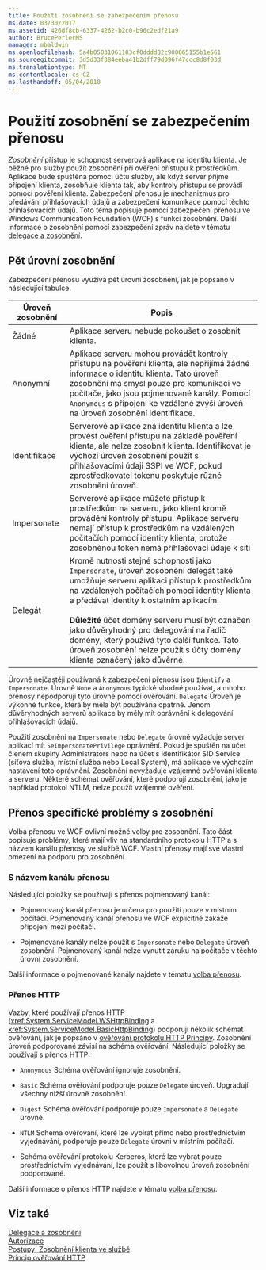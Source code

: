 ```yaml
---
title: Použití zosobnění se zabezpečením přenosu
ms.date: 03/30/2017
ms.assetid: 426df8cb-6337-4262-b2c0-b96c2edf21a9
author: BrucePerlerMS
manager: mbaldwin
ms.openlocfilehash: 5a4b05031061183cf0dddd82c900065155b1e561
ms.sourcegitcommit: 3d5d33f384eeba41b2dff79d096f47ccc8d8f03d
ms.translationtype: MT
ms.contentlocale: cs-CZ
ms.lasthandoff: 05/04/2018
---
```

# <a name="using-impersonation-with-transport-security"></a>Použití zosobnění se zabezpečením přenosu
*Zosobnění* přístup je schopnost serverová aplikace na identitu klienta. Je běžné pro služby použít zosobnění při ověření přístupu k prostředkům. Aplikace bude spuštěna pomocí účtu služby, ale když server přijme připojení klienta, zosobňuje klienta tak, aby kontroly přístupu se provádí pomocí pověření klienta. Zabezpečení přenosu je mechanizmus pro předávání přihlašovacích údajů a zabezpečení komunikace pomocí těchto přihlašovacích údajů. Toto téma popisuje pomocí zabezpečení přenosu ve Windows Communication Foundation (WCF) s funkcí zosobnění. Další informace o zosobnění pomocí zabezpečení zpráv najdete v tématu [delegace a zosobnění](../../../../docs/framework/wcf/feature-details/delegation-and-impersonation-with-wcf.md).  
  
## <a name="five-impersonation-levels"></a>Pět úrovní zosobnění  
 Zabezpečení přenosu využívá pět úrovní zosobnění, jak je popsáno v následující tabulce.  
  
|Úroveň zosobnění|Popis|  
|-------------------------|-----------------|  
|Žádné|Aplikace serveru nebude pokoušet o zosobnit klienta.|  
|Anonymní|Aplikace serveru mohou provádět kontroly přístupu na pověření klienta, ale nepřijímá žádné informace o identitu klienta. Tato úroveň zosobnění má smysl pouze pro komunikaci ve počítače, jako jsou pojmenované kanály. Pomocí `Anonymous` s připojení ke vzdálené zvýší úroveň na úroveň zosobnění identifikace.|  
|Identifikace|Serverové aplikace zná identitu klienta a lze provést ověření přístupu na základě pověření klienta, ale nelze zosobnit klienta. Identifikovat je výchozí úroveň zosobnění použít s přihlašovacími údaji SSPI ve WCF, pokud zprostředkovatel tokenu poskytuje různé zosobnění úroveň.|  
|Impersonate|Serverové aplikace můžete přístup k prostředkům na serveru, jako klient kromě provádění kontroly přístupu. Aplikace serveru nemají přístup k prostředkům na vzdálených počítačích pomocí identity klienta, protože zosobněnou token nemá přihlašovací údaje k síti|  
|Delegát|Kromě nutnosti stejné schopnosti jako `Impersonate`, úroveň zosobnění delegát také umožňuje serveru aplikaci přístup k prostředkům na vzdálených počítačích pomocí identity klienta a předávat identity k ostatním aplikacím.<br /><br /> **Důležité** účet domény serveru musí být označen jako důvěryhodný pro delegování na řadič domény, který používá tyto další funkce. Tato úroveň zosobnění nelze použít s účty domény klienta označený jako důvěrné.|  
  
 Úrovně nejčastěji používaná k zabezpečení přenosu jsou `Identify` a `Impersonate`. Úrovně `None` a `Anonymous` typické vhodné používat, a mnoho přenosy nepodporují tyto úrovně pomocí ověřování. `Delegate` Úroveň je výkonné funkce, která by měla být používána opatrně. Jenom důvěryhodných serverů aplikace by měly mít oprávnění k delegování přihlašovacích údajů.  
  
 Použití zosobnění na `Impersonate` nebo `Delegate` úrovně vyžaduje server aplikací mít `SeImpersonatePrivilege` oprávnění. Pokud je spuštěn na účet členem skupiny Administrators nebo na účet s identifikátor SID Service (síťová služba, místní služba nebo Local System), má aplikace ve výchozím nastavení toto oprávnění. Zosobnění nevyžaduje vzájemné ověřování klienta a serveru. Některé schémat ověřování, které podporují zosobnění, jako je například protokol NTLM, nelze použít vzájemné ověření.  
  
## <a name="transport-specific-issues-with-impersonation"></a>Přenos specifické problémy s zosobnění  
 Volba přenosu ve WCF ovlivní možné volby pro zosobnění. Tato část popisuje problémy, které mají vliv na standardního protokolu HTTP a s názvem kanálu přenosy ve službě WCF. Vlastní přenosy mají své vlastní omezení na podporu pro zosobnění.  
  
### <a name="named-pipe-transport"></a>S názvem kanálu přenosu  
 Následující položky se používají s přenos pojmenovaný kanál:  
  
-   Pojmenovaný kanál přenosu je určena pro použití pouze v místním počítači. Pojmenovaný kanál přenosu ve WCF explicitně zakáže připojení mezi počítači.  
  
-   Pojmenované kanály nelze použít s `Impersonate` nebo `Delegate` úroveň zosobnění. Pojmenovaný kanál nelze vynutit záruku na počítače v těchto úrovní zosobnění.  
  
 Další informace o pojmenované kanály najdete v tématu [volba přenosu](../../../../docs/framework/wcf/feature-details/choosing-a-transport.md).  
  
### <a name="http-transport"></a>Přenos HTTP  
 Vazby, které používají přenos HTTP (<xref:System.ServiceModel.WSHttpBinding> a <xref:System.ServiceModel.BasicHttpBinding>) podporují několik schémat ověřování, jak je popsáno v [ověřování protokolu HTTP Principy](../../../../docs/framework/wcf/feature-details/understanding-http-authentication.md). Zosobnění úroveň podporované závisí na schéma ověřování. Následující položky se používají s přenos HTTP:  
  
-   `Anonymous` Schéma ověřování ignoruje zosobnění.  
  
-   `Basic` Schéma ověřování podporuje pouze `Delegate` úroveň. Upgradují všechny nižší úrovně zosobnění.  
  
-   `Digest` Schéma ověřování podporuje pouze `Impersonate` a `Delegate` úrovně.  
  
-   `NTLM` Schéma ověřování, které lze vybírat přímo nebo prostřednictvím vyjednávání, podporuje pouze `Delegate` úrovni v místním počítači.  
  
-   Schéma ověřování protokolu Kerberos, které lze vybrat pouze prostřednictvím vyjednávání, lze použít s libovolnou úroveň zosobnění podporované.  
  
 Další informace o přenos HTTP najdete v tématu [volba přenosu](../../../../docs/framework/wcf/feature-details/choosing-a-transport.md).  
  
## <a name="see-also"></a>Viz také  
 [Delegace a zosobnění](../../../../docs/framework/wcf/feature-details/delegation-and-impersonation-with-wcf.md)  
 [Autorizace](../../../../docs/framework/wcf/feature-details/authorization-in-wcf.md)  
 [Postupy: Zosobnění klienta ve službě](../../../../docs/framework/wcf/how-to-impersonate-a-client-on-a-service.md)  
 [Princip ověřování HTTP](../../../../docs/framework/wcf/feature-details/understanding-http-authentication.md)
